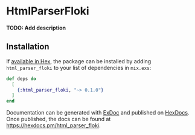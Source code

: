 # HtmlParserFloki

**TODO: Add description**

## Installation

If [available in Hex](https://hex.pm/docs/publish), the package can be installed
by adding `html_parser_floki` to your list of dependencies in `mix.exs`:

```elixir
def deps do
  [
    {:html_parser_floki, "~> 0.1.0"}
  ]
end
```

Documentation can be generated with [ExDoc](https://github.com/elixir-lang/ex_doc)
and published on [HexDocs](https://hexdocs.pm). Once published, the docs can
be found at <https://hexdocs.pm/html_parser_floki>.

